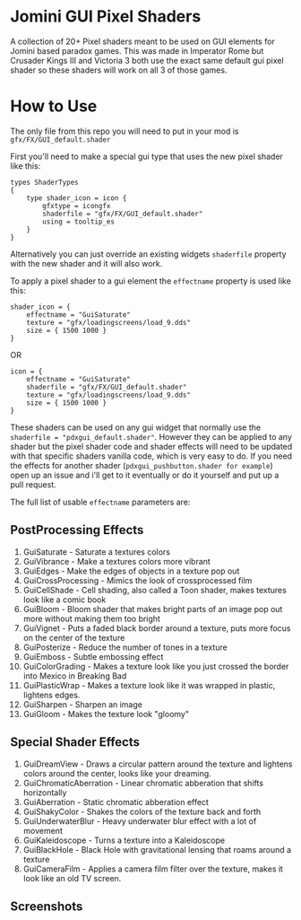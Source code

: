 # Jomini GUI Pixel Shaders

A collection of 20+ Pixel shaders meant to be used on GUI elements for Jomini based paradox games. This was made in Imperator Rome but Crusader Kings III and Victoria 3 both use the exact same default gui pixel shader so these shaders will work on all 3 of those games.

# How to Use

The only file from this repo you will need to put in your mod is `gfx/FX/GUI_default.shader`

First you'll need to make a special gui type that uses the new pixel shader like this:
```
types ShaderTypes
{
	type shader_icon = icon {
		gfxtype = icongfx
		shaderfile = "gfx/FX/GUI_default.shader"
		using = tooltip_es
	}
}
```
Alternatively you can just override an existing widgets `shaderfile` property with the new shader and it will also work.

To apply a pixel shader to a gui element the `effectname` property is used like this:
```
shader_icon = {
	effectname = "GuiSaturate"
	texture = "gfx/loadingscreens/load_9.dds"
	size = { 1500 1000 }
}
```
OR
```
icon = {
	effectname = "GuiSaturate"
	shaderfile = "gfx/FX/GUI_default.shader"
	texture = "gfx/loadingscreens/load_9.dds"
	size = { 1500 1000 }
}
```

These shaders can be used on any gui widget that normally use the `shaderfile = "pdxgui_default.shader"`. However they can be applied to any shader but the pixel shader code and shader effects will need to be updated with that specific shaders vanilla code, which is very easy to do. If you need the effects for another shader (`pdxgui_pushbutton.shader for example`) open up an issue and i'll get to it eventually or do it yourself and put up a pull request.

The full list of usable `effectname` parameters are:

## PostProcessing Effects

1. GuiSaturate - Saturate a textures colors
2. GuiVibrance - Make a textures colors more vibrant
3. GuiEdges - Make the edges of objects in a texture pop out
4. GuiCrossProcessing - Mimics the look of crossprocessed film
5. GuiCellShade - Cell shading, also called a Toon shader, makes textures look like a comic book 
6. GuiBloom - Bloom shader that makes bright parts of an image pop out more without making them too bright
7. GuiVignet - Puts a faded black border around a texture, puts more focus on the center of the texture
8. GuiPosterize - Reduce the number of tones in a texture
9. GuiEmboss - Subtle embossing effect
10. GuiColorGrading - Makes a texture look like you just crossed the border into Mexico in Breaking Bad
11. GuiPlasticWrap - Makes a texture look like it was wrapped in plastic, lightens edges.
12. GuiSharpen - Sharpen an image
13. GuiGloom - Makes the texture look "gloomy"

## Special Shader Effects
1. GuiDreamView - Draws a circular pattern around the texture and lightens colors around the center, looks like your dreaming.
2. GuiChromaticAberration - Linear chromatic abberation that shifts horizontally
3. GuiAberration - Static chromatic abberation effect
4. GuiShakyColor - Shakes the colors of the texture back and forth
5. GuiUnderwaterBlur - Heavy underwater blur effect with a lot of movement
6. GuiKaleidoscope - Turns a texture into a Kaleidoscope
7. GuiBlackHole - Black Hole with gravitational lensing that roams around a texture
8. GuiCameraFilm - Applies a camera film filter over the texture, makes it look like an old TV screen.

## Screenshots
